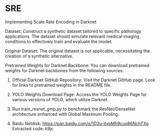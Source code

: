 # SRE
Implementing Scale Rate Encoding in Darknet

Dataset: Construct a synthetic dataset tailored to specific pathology applications. The dataset should simulate relevant medical imaging conditions to effectively train and evaluate the model.

Original Dataset: The original dataset is not applicable, necessitating the creation of a synthetic alternative.

Pretrained Weights for Darknet Backbone: You can download pretrained weights for Darknet backbones from the following sources:

  1. Official Darknet GitHub Repository:
  Visit the Darknet GitHub page. Look for links to pretrained weights in the README file.

  2. YOLO Weights Download Page:
  Access the YOLO Weights Page for various versions of YOLO, which utilize Darknet.

  3. Run train_resnet_gmp.py to benchmark the ResNet/DenseNet architecture enhanced with Global Maximum Pooling. 
     
  4. Baidu Netdisk: 
  https://pan.baidu.com/s/1D3u-itxpMh9cuo86NchTXg Extracted code: k9jc

